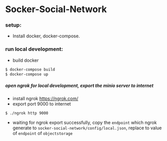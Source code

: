 # Socker-Social-Network
### setup:
- Install docker, docker-compose.
### run local development:
- build docker
```bash
$ docker-compose build
$ docker-compose up
```
##### open ngrok for local development, export the minio server to internet
- install ngrok https://ngrok.com/
- export port 9000 to internet
```bash
$ ./ngrok http 9000
```
- waiting for ngrok export successfully, copy the `endpoint` which ngrok generate to `socker-social-network/config/local.json`, replace to value of `endpoint` of `objectstorage`
